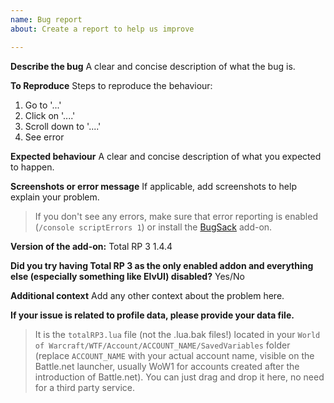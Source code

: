 ```yaml
---
name: Bug report
about: Create a report to help us improve

---
```


**Describe the bug**
A clear and concise description of what the bug is.

**To Reproduce**
Steps to reproduce the behaviour:
1. Go to '...'
2. Click on '....'
3. Scroll down to '....'
4. See error

**Expected behaviour**
A clear and concise description of what you expected to happen.

**Screenshots or error message**
If applicable, add screenshots to help explain your problem.
> If you don't see any errors, make sure that error reporting is enabled (`/console scriptErrors 1`) or install the [BugSack](https://mods.curse.com/addons/wow/BugSack) add-on.

**Version of the add-on:**
Total RP 3 1.4.4

**Did you try having Total RP 3 as the only enabled addon and everything else (especially something like ElvUI) disabled?**
Yes/No

**Additional context**
Add any other context about the problem here.

**If your issue is related to profile data, please provide your data file.**

> It is the `totalRP3.lua` file (not the .lua.bak files!) located in your `World of Warcraft/WTF/Account/ACCOUNT_NAME/SavedVariables` folder (replace `ACCOUNT_NAME` with your actual account name, visible on the Battle.net launcher, usually WoW1 for accounts created after the introduction of Battle.net). You can just drag and drop it here, no need for a third party service.

